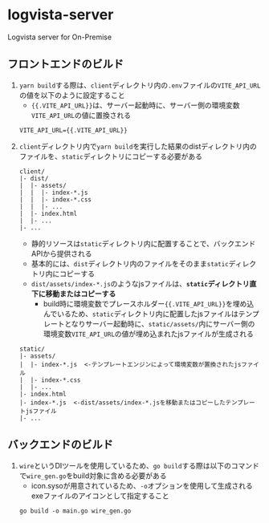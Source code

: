 # logvista-server
Logvista server for On-Premise

## フロントエンドのビルド
1. `yarn build`する際は、`client`ディレクトリ内の`.env`ファイルの`VITE_API_URL`の値を以下のように設定すること
    - `{{.VITE_API_URL}}`は、サーバー起動時に、サーバー側の環境変数`VITE_API_URL`の値に置換される
    ```
    VITE_API_URL={{.VITE_API_URL}}
    ```
2. `client`ディレクトリ内で`yarn build`を実行した結果のdistディレクトリ内のファイルを、`static`ディレクトリにコピーする必要がある
    ```
    client/
    |- dist/
    |  |- assets/
    |  |  |- index-*.js
    |  |  |- index-*.css
    |  |  |- ...
    |  |- index.html
    |  |- ...
    |- ...
    ```
    - 静的リソースは`static`ディレクトリ内に配置することで、バックエンドAPIから提供される
    - 基本的には、`dist`ディレクトリ内のファイルをそのまま`static`ディレクトリ内にコピーする
    - `dist/assets/index-*.js`のようなjsファイルは、**`static`ディレクトリ直下に移動またはコピーする**
        - build時に環境変数でプレースホルダー`{{.VITE_API_URL}}`を埋め込んでいるため、`static`ディレクトリ内に配置したjsファイルはテンプレートとなりサーバー起動時に、`static/assets/`内にサーバー側の環境変数`VITE_API_URL`の値が埋め込まれたjsファイルが生成される
    ```
    static/
    |- assets/
    |  |- index-*.js  <-テンプレートエンジンによって環境変数が置換されたjsファイル
    |  |- index-*.css
    |  |- ...
    |- index.html
    |- index-*.js  <-dist/assets/index-*.jsを移動またはコピーしたテンプレートjsファイル
    |- ...
    ```


## バックエンドのビルド
1. `wire`というDIツールを使用しているため、`go build`する際は以下のコマンドで`wire_gen.go`をbuild対象に含める必要がある
    - icon.sysoが用意されているため、`-o`オプションを使用して生成されるexeファイルのアイコンとして指定すること
    ```
    go build -o main.go wire_gen.go
    ```